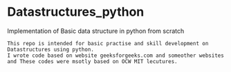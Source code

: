 # Datastructures_python
Implementation of Basic data structure in python from scratch
```
This repo is intended for basic practise and skill development on Datastructures using python.
I wrote code based on website geeksforgeeks.com and someother websites and These codes were msotly based on OCW MIT lecutures.

```
